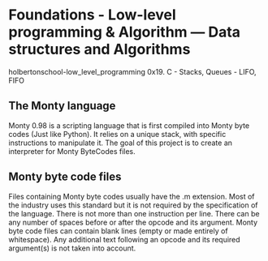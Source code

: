 # Foundations - Low-level programming & Algorithm ― Data structures and Algorithms 
holbertonschool-low_level_programming
0x19. C - Stacks, Queues - LIFO, FIFO

## The Monty language
Monty 0.98 is a scripting language that is first compiled into Monty byte codes (Just like Python). It relies on a unique stack, with specific instructions to manipulate it. The goal of this project is to create an interpreter for Monty ByteCodes files.

## Monty byte code files
Files containing Monty byte codes usually have the .m extension. Most of the industry uses this standard but it is not required by the specification of the language. There is not more than one instruction per line. There can be any number of spaces before or after the opcode and its argument. Monty byte code files can contain blank lines (empty or made entirely of whitespace). Any additional text following an opcode and its required argument(s) is not taken into account.